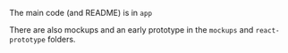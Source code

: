 The main code (and README) is in `app`

There are also mockups and an early prototype in the `mockups` and `react-prototype` folders.


